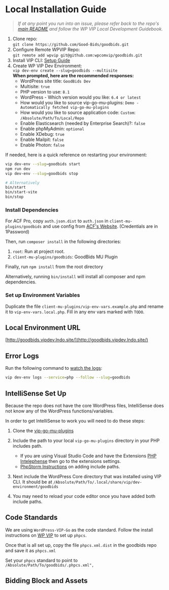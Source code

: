 # Local Installation Guide

> _If at any point you run into an issue, please refer back to the repo's [main README](../README.md) and follow the WP VIP Local Development Guidebook._

1. Clone repo:  
   `git clone https://github.com/Good-Bids/goodbids.git`
2. Configure Remote WPVIP Repo:  
   `git remote add wpvip git@github.com:wpcomvip/goodbids.git`
3. Install VIP CLI: [Setup Guide](https://docs.wpvip.com/technical-references/vip-cli/installing-vip-cli/)
4. Create WP VIP Dev Environment:  
   `vip dev-env create --slug=goodbids --multisite`  
    **When prompted, here are the recommended responses:**
   - WordPress site title: `GoodBids Dev`
   - Multisite: `true`
   - PHP version to use: `8.1`
   - WordPress - Which version would you like:
     `6.4 or latest`
   - How would you like to source vip-go-mu-plugins: `Demo - Automatically fetched vip-go-mu-plugins`
   - How would you like to source application code: `Custom`: `/Absolute/Path/To/Local/Repo`
   - Enable Elasticsearch (needed by Enterprise Search)?: `false`
   - Enable phpMyAdmin: `optional`
   - Enable XDebug: `true`
   - Enable Mailpit: `false`
   - Enable Photon: `false`

If needed, here is a quick reference on restarting your environment:

```bash
vip dev-env --slug=goodbids start
npm run dev
vip dev-env --slug=goodbids stop

# Alternatively
bin/start
bin/start-vite
bin/stop
```

### Install Dependencies

For ACF Pro, copy `auth.json.dist` to `auth.json` in `client-mu-plugins/goodbids` and use config from [ACF's Website](https://www.advancedcustomfields.com/my-account/view-licenses/). (Credentials are in 1Password)

Then, run `composer install` in the following directories:

1. `root`: Run at project root.
2. `client-mu-plugins/goodbids`: GoodBids MU Plugin

Finally, run `npm install` from the root directory

Alternatively, running `bin/install` will install all composer and npm dependencies.

### Set up Environment Variables
Duplicate the file `client-mu-plugins/vip-env-vars.example.php` and rename it to `vip-env-vars.local.php`. Fill in any
env vars marked with `TODO`.  

## Local Environment URL

[http://goodbids.vipdev.lndo.site/](http://goodbids.vipdev.lndo.site/)

## Error Logs

Run the following command to [watch the logs](https://docs.wpvip.com/technical-references/vip-local-development-environment/#h-php):

```sh
vip dev-env logs --service=php --follow --slug=goodbids
```

## IntelliSense Set Up

Because the repo does not have the core WordPress files, IntelliSense does not know any of the WordPress functions/variables.

In order to get IntelliSense to work you will need to do these steps:

1. Clone the [vip-go-mu-plugins](https://github.com/Automattic/vip-go-mu-plugins)
2. Include the path to your local `vip-go-mu-plugins` directory in your PHP includes path.

   - If you are using Visual Studio Code and have the Extensions [PHP Intelephense](https://marketplace.visualstudio.com/items?itemName=bmewburn.vscode-intelephense-client) then go to the extensions settings.
   - [PhpStorm Instructions](https://www.jetbrains.com/help/phpstorm/configuring-include-paths.html) on adding include paths.

3. Next include the WordPress Core directory that was installed using VIP CLI. It should be at `/Absolute/Path/To/.local/share/vip/dev-environment/goodbids`
4. You may need to reload your code editor once you have added both include paths.

## Code Standards

We are using `WordPress-VIP-Go` as the code standard. Follow the install instructions on [WP VIP](https://docs.wpvip.com/how-tos/php_codesniffer/) to set up `phpcs`.

Once that is all set up, copy the file `phpcs.xml.dist` in the goodbids repo and save it as `phpcs.xml`

Set your `phpcs` standard to point to `/Absolute/Path/To/goodbids/.phpcs.xml",`

## Bidding Block and Assets
